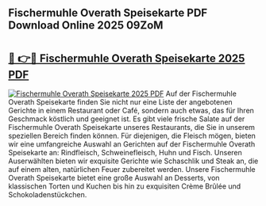 ## Fischermuhle Overath Speisekarte PDF Download Online 2025 09ZoM

# <h2><a href="http://gcc07au.nevu.top/?p=Fischermuhle+Overath+Speisekarte">🔗 👉🔴 Fischermuhle Overath Speisekarte 2025 PDF</a></h2>

[![Fischermuhle Overath Speisekarte 2025 PDF](https://i.imgur.com/dBaPXMq.png)](http://gcc07au.nevu.top/?p=Fischermuhle+Overath+Speisekarte)
Auf der Fischermuhle Overath Speisekarte finden Sie nicht nur eine Liste der angebotenen Gerichte in einem Restaurant oder Café, sondern auch etwas, das für Ihren Geschmack köstlich und geeignet ist. Es gibt viele frische Salate auf der Fischermuhle Overath Speisekarte unseres Restaurants, die Sie in unserem speziellen Bereich finden können. Für diejenigen, die Fleisch mögen, bieten wir eine umfangreiche Auswahl an Gerichten auf der Fischermuhle Overath Speisekarte an: Rindfleisch, Schweinefleisch, Huhn und Fisch. Unseren Auserwählten bieten wir exquisite Gerichte wie Schaschlik und Steak an, die auf einem alten, natürlichen Feuer zubereitet werden. Unsere Fischermuhle Overath Speisekarte bietet eine große Auswahl an Desserts, von klassischen Torten und Kuchen bis hin zu exquisiten Crème Brûlée und Schokoladenstückchen.
